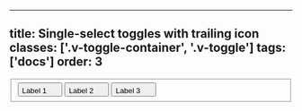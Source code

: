 <!--
 *              Copyright (c) 2025 Visa, Inc.
 *
 * Licensed under the Apache License, Version 2.0 (the "License");
 * you may not use this file except in compliance with the License.
 * You may obtain a copy of the License at
 *
 *         http://www.apache.org/licenses/LICENSE-2.0
 *
 * Unless required by applicable law or agreed to in writing, software
 * distributed under the License is distributed on an "AS IS" BASIS,
 * WITHOUT WARRANTIES OR CONDITIONS OF ANY KIND, either express or implied.
 * See the License for the specific language governing permissions and
 * limitations under the License.
 *
 -->
---
title: Single-select toggles with trailing icon
classes: ['.v-toggle-container', '.v-toggle']
tags: ['docs']
order: 3
---

<fieldset class="v-toggle-container">
  <button class="v-toggle v-gap-6" aria-pressed="true">
    Label 1
    <svg aria-hidden="true" class="v-icon v-icon-tiny" focusable="false" height="16" viewbox="0 0 16 16" width="16">
      <use href="#visa-map-location-tiny">
      </use>
    </svg>
  </button>
  <button class="v-toggle v-gap-6" aria-pressed="false">
    Label 2
    <svg aria-hidden="true" class="v-icon v-icon-tiny" focusable="false" height="16" viewbox="0 0 16 16" width="16">
      <use href="#visa-view-list-tiny">
      </use>
    </svg>
  </button>
  <button class="v-toggle v-gap-6" aria-pressed="false">
    Label 3
    <svg aria-hidden="true" class="v-icon v-icon-tiny" focusable="false" height="16" viewbox="0 0 16 16" width="16">
      <use href="#visa-view-grid-tiny">
      </use>
    </svg>
  </button>
</fieldset>
